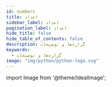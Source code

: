 ```yaml
---
id: numbers
title: اعداد
sidebar_label: اعداد
pagination_label: اعداد
hide_title: false
hide_table_of_contents: false
description: گزاره‌ها و توضیحات
keywords:
  - گزاره‌ها و توضیحات
image: "img/python/python-logo.svg"
---
```


import Image from '@theme/IdealImage';
